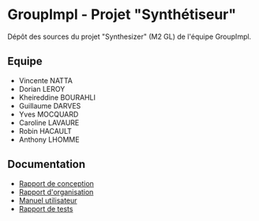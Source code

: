 # GroupImpl - Projet "Synthétiseur"
Dépôt des sources du projet "Synthesizer" (M2 GL) de l'équipe GroupImpl.

## Equipe
- Vincente NATTA
- Dorian LEROY
- Kheireddine BOURAHLI
- Guillaume DARVES
- Yves MOCQUARD
- Caroline LAVAURE
- Robin HACAULT
- Anthony LHOMME

## Documentation
 - [Rapport de conception](https://bitbucket.org/groupimpl/projectsynthesizer/src/e49b7b488af2df3696400249133ed88e7826fc05/rapports/Synthetiseur-Conception.pdf?at=master)
 - [Rapport d'organisation](https://bitbucket.org/groupimpl/projectsynthesizer/src/e49b7b488af2df3696400249133ed88e7826fc05/rapports/Rapportdorganisation.pdf?at=master)
 - [Manuel utilisateur](https://bitbucket.org/groupimpl/projectsynthesizer/src/e49b7b488af2df3696400249133ed88e7826fc05/rapports/ManuelUtilisateurSynthesizer.pdf?at=master)
 - [Rapport de tests](https://bitbucket.org/groupimpl/projectsynthesizer/src/e49b7b488af2df3696400249133ed88e7826fc05/rapports/Rapportdetest.pdf?at=master)